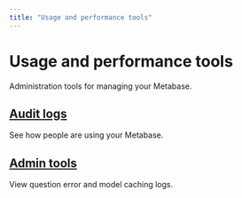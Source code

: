 ```yaml
---
title: "Usage and performance tools"
---
```


# Usage and performance tools

Administration tools for managing your Metabase.

## [Audit logs](./audit.md)

See how people are using your Metabase.

## [Admin tools](./tools.md)

View question error and model caching logs.